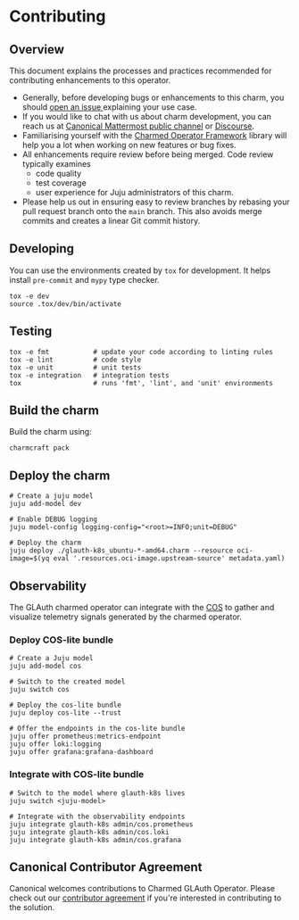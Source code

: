 # Contributing

## Overview

This document explains the processes and practices recommended for contributing
enhancements to
this operator.

- Generally, before developing bugs or enhancements to this charm, you
  should [open an issue
  ](https://github.com/canonical/glauth-k8s-operator/issues) explaining your use
  case.
- If you would like to chat with us about charm development, you can reach
  us
  at [Canonical Mattermost public channel](https://chat.charmhub.io/charmhub/channels/charm-dev)
  or [Discourse](https://discourse.charmhub.io/).
- Familiarising yourself with
  the [Charmed Operator Framework](https://juju.is/docs/sdk) library
  will help you a lot when working on new features or bug fixes.
- All enhancements require review before being merged. Code review typically
  examines
  - code quality
  - test coverage
  - user experience for Juju administrators of this charm.
- Please help us out in ensuring easy to review branches by rebasing your pull
  request branch onto
  the `main` branch. This also avoids merge commits and creates a linear Git
  commit history.

## Developing

You can use the environments created by `tox` for development. It helps
install `pre-commit` and `mypy` type checker.

```shell
tox -e dev
source .tox/dev/bin/activate
```

## Testing

```shell
tox -e fmt           # update your code according to linting rules
tox -e lint          # code style
tox -e unit          # unit tests
tox -e integration   # integration tests
tox                  # runs 'fmt', 'lint', and 'unit' environments
```

## Build the charm

Build the charm using:

```shell
charmcraft pack
```

## Deploy the charm

```shell
# Create a juju model
juju add-model dev

# Enable DEBUG logging
juju model-config logging-config="<root>=INFO;unit=DEBUG"

# Deploy the charm
juju deploy ./glauth-k8s_ubuntu-*-amd64.charm --resource oci-image=$(yq eval '.resources.oci-image.upstream-source' metadata.yaml)
```

## Observability

The GLAuth charmed operator can integrate with
the [COS](https://charmhub.io/topics/canonical-observability-stack) to gather
and visualize telemetry signals generated by the charmed operator.

### Deploy COS-lite bundle

```shell
# Create a Juju model
juju add-model cos

# Switch to the created model
juju switch cos

# Deploy the cos-lite bundle
juju deploy cos-lite --trust

# Offer the endpoints in the cos-lite bundle
juju offer prometheus:metrics-endpoint
juju offer loki:logging
juju offer grafana:grafana-dashboard
```

### Integrate with COS-lite bundle

```shell
# Switch to the model where glauth-k8s lives
juju switch <juju-model>

# Integrate with the observability endpoints
juju integrate glauth-k8s admin/cos.prometheus
juju integrate glauth-k8s admin/cos.loki
juju integrate glauth-k8s admin/cos.grafana
```

## Canonical Contributor Agreement

Canonical welcomes contributions to Charmed GLAuth Operator. Please check out
our [contributor agreement](https://ubuntu.com/legal/contributors) if you're
interested in contributing to the solution.
